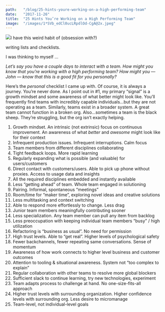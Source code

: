 ```yaml
---
path:	"/blog/25-hints-youre-working-on-a-high-performing-team"
date:	"2017-11-26"
title:	"25 Hints You’re Working on a High Performing Team"
image:	"/images/1*SVb_edCl0ucLRpdlOd-CgA@2x.jpeg"
---
```


![](/images/1*SVb_edCl0ucLRpdlOd-CgA@2x.jpeg)I have this weird habit of (obsession with?)

 writing lists and checklists.

I was thinking to myself …

*Let’s say you have a couple days to interact with a team. How might you know that you’re working with a high performing team? How might you — John — know that this is a good fit for you personally?*

Here’s the *personal* checklist I came up with. Of course, it is always a journey. You’re never done. As I point out in #1, my primary “signal” is a growth mindset and some awareness of what better might look like. You’ll frequently find teams with incredibly capable individuals…but they are not operating as a team. Similarly, teams exist in a broader system. A great team cannot function in a broken org. Also…sometimes a team is the black sheep. They’re struggling, but the org isn’t exactly helping.

1. Growth mindset. An intrinsic (not extrinsic) focus on continuous improvement. An awareness of what *better* and *awesome* might look like for their context
2. Infrequent production issues. Infrequent interruptions. Calm focus
3. Team members from different disciplines collaborating
4. Tight feedback loops. More rapid learning
5. Regularly expanding what is possible (and valuable) for users/customers
6. Direct contact with customers/users. Able to pick up phone without proxies. Access to usage data and insights
7. All the required disciplines embedded and instantly available
8. Less “getting ahead” of team. Whole team engaged in solutioning
9. Pairing. Informal, spontaneous “meetings”
10. Room/time for “maker time”, exploring novel ideas and creative solutions
11. Less multitasking and context switching
12. Able to respond more effortlessly to change. Less drag
13. Junior team members meaningfully contributing sooner
14. Less specialization. Any team member can pull any item from backlog
15. Less preoccupation with keeping individual team members “busy” / high utilization
16. Refactoring is “business as usual”. No need for permission
17. High trust levels. Able to “get real”. Higher levels of psychological safety
18. Fewer backchannels, fewer repeating same conversations. Sense of momentum
19. Awareness of how work connects to higher level business and customer outcomes
20. Attention to tooling & situational awareness. System not “too complex to explain”
21. Regular collaboration with other teams to resolve more global blockers
22. Sufficient slack to continue learning, try new technologies, experiment
23. Team adapts process to challenge at hand. No one-size-fits-all approach
24. Higher trust levels with surrounding organization. Higher confidence levels with surrounding org. Less desire to micromanage
25. Team-level, not individual-level goals
